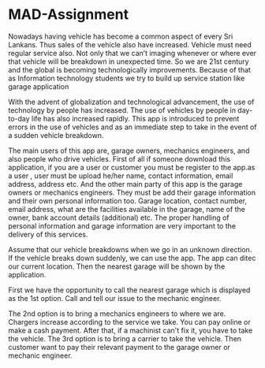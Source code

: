 # MAD-Assignment
Nowadays having vehicle has become a common aspect of every Sri Lankans. Thus sales of the vehicle also have increased. Vehicle must need regular service also. Not only that we can’t imaging whenever or where ever that vehicle will be breakdown in unexpected time. So we are 21st century and the global is becoming technologically improvements. Because of that as Information technology students we try to build up service station like garage application

With the advent of globalization and technological advancement, the use of technology by people has increased.  The use of vehicles by people in day-to-day life has also increased rapidly.  This app is introduced to prevent errors in the use of vehicles and as an immediate step to take in the event of a sudden vehicle breakdown. 

The main users of this app are, garage owners, mechanics engineers, and also people who drive vehicles. First of all if someone download this application, if you are a user or customer you must be register to the app.as a user , user must be upload he/her  name, contact information, email address, address etc. And the other main party of this app is the garage owners or mechanics engineers. They must be add their garage information and their own personal information too. Garage location, contact number, email address, what are the facilities available in the garage, name of the owner, bank account details (additional) etc. The proper handling of personal information and garage information are very important to the delivery of this services.

Assume that our vehicle breakdowns when we go in an unknown direction.  If the vehicle breaks down suddenly, we can use the app.  The app can ditec our current location. Then the nearest garage will be shown by the application.
 
 First we have the opportunity to call the nearest garage which is displayed as the 1st option.  Call and tell our issue to the mechanic engineer. 

The 2nd option is to bring a mechanics engineers to where we are.  Chargers increase according to the service we take.  You can pay online or make a cash payment.  After that, if a machinist can't fix it, you have to take the vehicle. The 3rd option is to bring a carrier to take the vehicle. Then customer want to pay their relevant payment to the garage owner or mechanic engineer.
